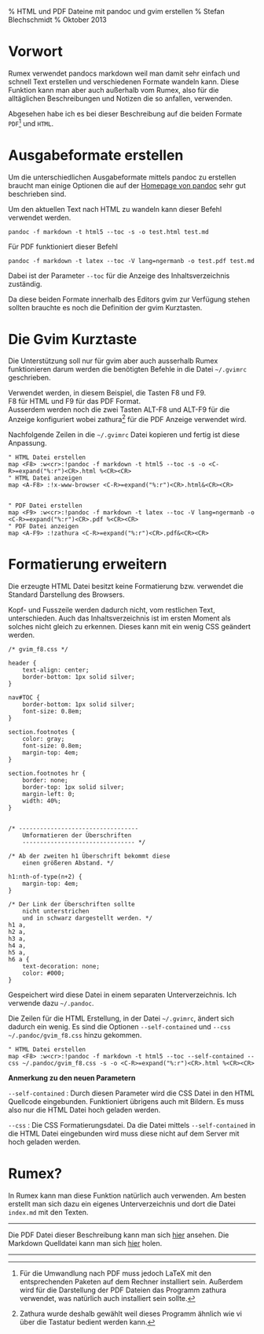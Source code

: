 % HTML und PDF Dateine mit pandoc und gvim erstellen
% Stefan Blechschmidt
% Oktober 2013




Vorwort
=======

Rumex verwendet pandocs markdown weil man damit sehr einfach und schnell Text erstellen 
und verschiedenen Formate wandeln kann.
Diese Funktion kann man aber auch außerhalb vom Rumex,
also für die alltäglichen Beschreibungen und Notizen die
so anfallen, verwenden.

Abgesehen habe ich es bei dieser Beschreibung auf die beiden 
Formate `PDF`[^latex] und `HTML`.

[^latex]: Für die Umwandlung nach PDF muss jedoch LaTeX mit den 
entsprechenden Paketen auf dem Rechner installiert sein.
Außerdem wird für die Darstellung der PDF Dateien das Programm zathura verwendet, was natürlich auch installiert sein sollte. 



Ausgabeformate erstellen
========================

Um die unterschiedlichen Ausgabeformate mittels pandoc
zu erstellen braucht man einige Optionen die auf der 
[Homepage von pandoc](http://johnmacfarlane.net/pandoc/README.html) 
sehr gut beschrieben sind.

Um den aktuellen Text nach HTML zu wandeln kann dieser Befehl verwendet
werden.

	pandoc -f markdown -t html5 --toc -s -o test.html test.md

Für PDF funktioniert dieser Befehl

	pandoc -f markdown -t latex --toc -V lang=ngermanb -o test.pdf test.md

Dabei ist der Parameter `--toc` für die Anzeige des Inhaltsverzeichnis zuständig.


Da diese beiden Formate innerhalb des Editors gvim
zur Verfügung stehen sollten brauchte es noch die 
Definition der gvim Kurztasten.




Die Gvim Kurztaste
===================

Die Unterstützung soll nur für gvim aber auch ausserhalb
Rumex funktionieren darum werden die benötigten 
Befehle in die Datei `~/.gvimrc` geschrieben.

Verwendet werden, in diesem Beispiel, die Tasten F8 und F9.\
F8 für HTML und F9 für das PDF Format.\
Ausserdem werden noch die zwei Tasten ALT-F8 und ALT-F9 für die Anzeige 
konfiguriert wobei zathura[^zathura] für die PDF Anzeige verwendet wird.

[^zathura]: Zathura wurde deshalb gewählt weil dieses Programm ähnlich 
wie vi über die Tastatur bedient werden kann.

Nachfolgende Zeilen in die `~/.gvimrc` Datei kopieren und fertig ist diese Anpassung.

~~~
" HTML Datei erstellen
map <F8> :w<cr>:!pandoc -f markdown -t html5 --toc -s -o <C-R>=expand("%:r")<CR>.html %<CR><CR>
" HTML Datei anzeigen
map <A-F8> :!x-www-browser <C-R>=expand("%:r")<CR>.html&<CR><CR>


" PDF Datei erstellen
map <F9> :w<cr>:!pandoc -f markdown -t latex --toc -V lang=ngermanb -o <C-R>=expand("%:r")<CR>.pdf %<CR><CR>
" PDF Datei anzeigen
map <A-F9> :!zathura <C-R>=expand("%:r")<CR>.pdf&<CR><CR>
~~~


Formatierung erweitern
======================

Die erzeugte HTML Datei besitzt keine Formatierung bzw.
verwendet die Standard Darstellung des Browsers.

Kopf- und Fusszeile werden dadurch nicht, vom restlichen Text, unterschieden.
Auch das Inhaltsverzeichnis ist im ersten Moment als solches nicht 
gleich zu erkennen.
Dieses kann mit ein wenig CSS geändert werden.

~~~{.css}
/* gvim_f8.css */

header {
	text-align: center;
	border-bottom: 1px solid silver;
}

nav#TOC {
	border-bottom: 1px solid silver;
	font-size: 0.8em;
} 

section.footnotes {
	color: gray;
	font-size: 0.8em;
	margin-top: 4em;
}

section.footnotes hr {
	border: none;
	border-top: 1px solid silver;
	margin-left: 0;
	width: 40%;
}


/* ----------------------------------
	Umformatieren der Überschriften 
	-------------------------------- */

/* Ab der zweiten h1 Überschrift bekommt diese
	einen größeren Abstand. */

h1:nth-of-type(n+2) {
    margin-top: 4em;
}

/* Der Link der Überschriften sollte 
	nicht unterstrichen 
	und in schwarz dargestellt werden. */
h1 a,
h2 a,
h3 a,
h4 a,
h5 a,
h6 a {
    text-decoration: none;
	color: #000;
}
~~~

Gespeichert wird diese Datei in einem separaten Unterverzeichnis.
Ich verwende dazu `~/.pandoc`.

Die Zeilen für die HTML Erstellung, in der Datei `~/.gvimrc`, ändert sich dadurch ein wenig.
Es sind die Optionen `--self-contained` und `--css ~/.pandoc/gvim_f8.css` hinzu gekommen.

	" HTML Datei erstellen
	map <F8> :w<cr>:!pandoc -f markdown -t html5 --toc --self-contained --css ~/.pandoc/gvim_f8.css -s -o <C-R>=expand("%:r")<CR>.html %<CR><CR>

**Anmerkung zu den neuen Parametern**

`--self-contained`
:	Durch diesen Parameter wird die CSS Datei in den HTML Quellcode
	eingebunden. Funktioniert übrigens auch mit Bildern.
	Es muss also nur die HTML Datei hoch geladen werden.

`--css`
:	Die CSS Formatierungsdatei. Da die Datei mittels `--self-contained`
	in die HTML Datei eingebunden wird muss diese nicht auf 
	dem Server mit hoch geladen werden.


Rumex?
======

In Rumex kann man diese Funktion natürlich auch verwenden.
Am besten erstellt man sich dazu ein eigenes Unterverzeichnis und
dort die Datei `index.md` mit den Texten.




----

Die PDF Datei dieser Beschreibung kann man sich [hier](index.pdf) ansehen.
Die Markdown Quelldatei kann man sich [hier](index.md) holen.

----




